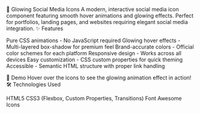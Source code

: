 🌟 Glowing Social Media Icons
A modern, interactive social media icon component featuring smooth hover animations and glowing effects. Perfect for portfolios, landing pages, and websites requiring elegant social media integration.
✨ Features

Pure CSS animations - No JavaScript required
Glowing hover effects - Multi-layered box-shadow for premium feel
Brand-accurate colors - Official color schemes for each platform
Responsive design - Works across all devices
Easy customization - CSS custom properties for quick theming
Accessible - Semantic HTML structure with proper link handling

🚀 Demo
Hover over the icons to see the glowing animation effect in action!
🛠️ Technologies Used

HTML5
CSS3 (Flexbox, Custom Properties, Transitions)
Font Awesome Icons
